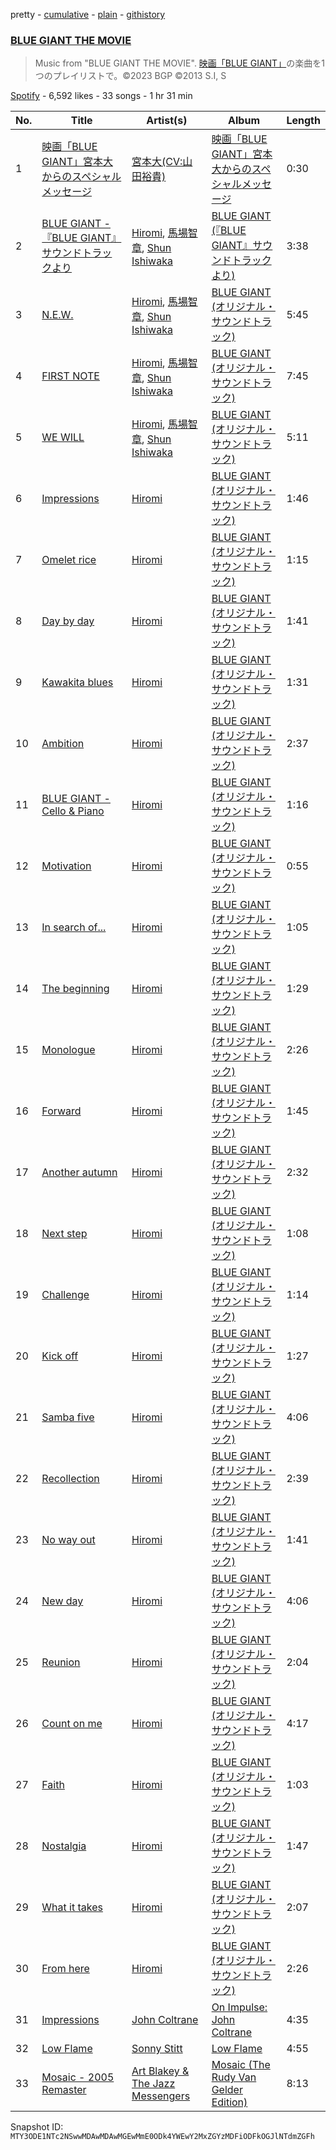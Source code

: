 pretty - [cumulative](/playlists/cumulative/37i9dQZF1DXbVbcsQ9UlQH.md) - [plain](/playlists/plain/37i9dQZF1DXbVbcsQ9UlQH) - [githistory](https://github.githistory.xyz/mackorone/spotify-playlist-archive/blob/main/playlists/plain/37i9dQZF1DXbVbcsQ9UlQH)

### [BLUE GIANT THE MOVIE](https://open.spotify.com/playlist/37i9dQZF1DXbVbcsQ9UlQH)

> Music from "BLUE GIANT THE MOVIE"\. <a href="https://bluegiant\-movie.jp/">映画「BLUE GIANT」</a>の楽曲を1つのプレイリストで。©2023 BGP ©2013 S.I, S

[Spotify](https://open.spotify.com/user/spotify) - 6,592 likes - 33 songs - 1 hr 31 min

| No. | Title | Artist(s) | Album | Length |
|---|---|---|---|---|
| 1 | [映画「BLUE GIANT」宮本大からのスペシャルメッセージ](https://open.spotify.com/track/0QtaEWqQCkH1K6mc0ULbZx) | [宮本大\(CV:山田裕貴\)](https://open.spotify.com/artist/6pPlJEq6DwjFFoBUzVKxO5) | [映画「BLUE GIANT」宮本大からのスペシャルメッセージ](https://open.spotify.com/album/39U2stJ1eee7iRl6bZmBjx) | 0:30 |
| 2 | [BLUE GIANT \- 『BLUE GIANT』サウンドトラックより](https://open.spotify.com/track/1EKIT1QnEWYUlN3h20zZQF) | [Hiromi](https://open.spotify.com/artist/7DeuppKQdCVhuWrzzCBBpc), [馬場智章](https://open.spotify.com/artist/68k8V28Llh6Lg8HhKCvLHG), [Shun Ishiwaka](https://open.spotify.com/artist/440Vu15E7JrOSOTlYA819R) | [BLUE GIANT \(『BLUE GIANT』サウンドトラックより\)](https://open.spotify.com/album/2bkSTglYLzxczTGUefP6U3) | 3:38 |
| 3 | [N.E.W.](https://open.spotify.com/track/0uniIrDLtvdypzbMtmLmVV) | [Hiromi](https://open.spotify.com/artist/7DeuppKQdCVhuWrzzCBBpc), [馬場智章](https://open.spotify.com/artist/68k8V28Llh6Lg8HhKCvLHG), [Shun Ishiwaka](https://open.spotify.com/artist/440Vu15E7JrOSOTlYA819R) | [BLUE GIANT \(オリジナル・サウンドトラック\)](https://open.spotify.com/album/4GhDb60eJfeVCHJQdHWooc) | 5:45 |
| 4 | [FIRST NOTE](https://open.spotify.com/track/03IckTW2qNaWUvrOHtuYhL) | [Hiromi](https://open.spotify.com/artist/7DeuppKQdCVhuWrzzCBBpc), [馬場智章](https://open.spotify.com/artist/68k8V28Llh6Lg8HhKCvLHG), [Shun Ishiwaka](https://open.spotify.com/artist/440Vu15E7JrOSOTlYA819R) | [BLUE GIANT \(オリジナル・サウンドトラック\)](https://open.spotify.com/album/4GhDb60eJfeVCHJQdHWooc) | 7:45 |
| 5 | [WE WILL](https://open.spotify.com/track/01qqs2S9rb01JaXSYiaBk0) | [Hiromi](https://open.spotify.com/artist/7DeuppKQdCVhuWrzzCBBpc), [馬場智章](https://open.spotify.com/artist/68k8V28Llh6Lg8HhKCvLHG), [Shun Ishiwaka](https://open.spotify.com/artist/440Vu15E7JrOSOTlYA819R) | [BLUE GIANT \(オリジナル・サウンドトラック\)](https://open.spotify.com/album/4GhDb60eJfeVCHJQdHWooc) | 5:11 |
| 6 | [Impressions](https://open.spotify.com/track/45chgWEwD5M58JBeoeDTnL) | [Hiromi](https://open.spotify.com/artist/7DeuppKQdCVhuWrzzCBBpc) | [BLUE GIANT \(オリジナル・サウンドトラック\)](https://open.spotify.com/album/4GhDb60eJfeVCHJQdHWooc) | 1:46 |
| 7 | [Omelet rice](https://open.spotify.com/track/1rMtTKYzBycXitthdCCbOt) | [Hiromi](https://open.spotify.com/artist/7DeuppKQdCVhuWrzzCBBpc) | [BLUE GIANT \(オリジナル・サウンドトラック\)](https://open.spotify.com/album/4GhDb60eJfeVCHJQdHWooc) | 1:15 |
| 8 | [Day by day](https://open.spotify.com/track/0dBfQbx59cC2pTeb8L44CM) | [Hiromi](https://open.spotify.com/artist/7DeuppKQdCVhuWrzzCBBpc) | [BLUE GIANT \(オリジナル・サウンドトラック\)](https://open.spotify.com/album/4GhDb60eJfeVCHJQdHWooc) | 1:41 |
| 9 | [Kawakita blues](https://open.spotify.com/track/1OGpCBdwb7alciI9bWRyly) | [Hiromi](https://open.spotify.com/artist/7DeuppKQdCVhuWrzzCBBpc) | [BLUE GIANT \(オリジナル・サウンドトラック\)](https://open.spotify.com/album/4GhDb60eJfeVCHJQdHWooc) | 1:31 |
| 10 | [Ambition](https://open.spotify.com/track/4ituSxFMIZ7c2Garynwz9p) | [Hiromi](https://open.spotify.com/artist/7DeuppKQdCVhuWrzzCBBpc) | [BLUE GIANT \(オリジナル・サウンドトラック\)](https://open.spotify.com/album/4GhDb60eJfeVCHJQdHWooc) | 2:37 |
| 11 | [BLUE GIANT \- Cello & Piano](https://open.spotify.com/track/35S4AoF42ihXSzrGzsQLv4) | [Hiromi](https://open.spotify.com/artist/7DeuppKQdCVhuWrzzCBBpc) | [BLUE GIANT \(オリジナル・サウンドトラック\)](https://open.spotify.com/album/4GhDb60eJfeVCHJQdHWooc) | 1:16 |
| 12 | [Motivation](https://open.spotify.com/track/62kaFT52J1vqF16IF1sJrl) | [Hiromi](https://open.spotify.com/artist/7DeuppKQdCVhuWrzzCBBpc) | [BLUE GIANT \(オリジナル・サウンドトラック\)](https://open.spotify.com/album/4GhDb60eJfeVCHJQdHWooc) | 0:55 |
| 13 | [In search of...](https://open.spotify.com/track/0PiwcFnG7NZs92pi4bFMSX) | [Hiromi](https://open.spotify.com/artist/7DeuppKQdCVhuWrzzCBBpc) | [BLUE GIANT \(オリジナル・サウンドトラック\)](https://open.spotify.com/album/4GhDb60eJfeVCHJQdHWooc) | 1:05 |
| 14 | [The beginning](https://open.spotify.com/track/0n4hQ6bdTRLSsQfarmq79z) | [Hiromi](https://open.spotify.com/artist/7DeuppKQdCVhuWrzzCBBpc) | [BLUE GIANT \(オリジナル・サウンドトラック\)](https://open.spotify.com/album/4GhDb60eJfeVCHJQdHWooc) | 1:29 |
| 15 | [Monologue](https://open.spotify.com/track/5OF4jcyun4Q6AD9huDoLA8) | [Hiromi](https://open.spotify.com/artist/7DeuppKQdCVhuWrzzCBBpc) | [BLUE GIANT \(オリジナル・サウンドトラック\)](https://open.spotify.com/album/4GhDb60eJfeVCHJQdHWooc) | 2:26 |
| 16 | [Forward](https://open.spotify.com/track/3YX6mgadbujPhgyK01VzQC) | [Hiromi](https://open.spotify.com/artist/7DeuppKQdCVhuWrzzCBBpc) | [BLUE GIANT \(オリジナル・サウンドトラック\)](https://open.spotify.com/album/4GhDb60eJfeVCHJQdHWooc) | 1:45 |
| 17 | [Another autumn](https://open.spotify.com/track/3mFbJ6Ur7gSAAqxQaY3sbq) | [Hiromi](https://open.spotify.com/artist/7DeuppKQdCVhuWrzzCBBpc) | [BLUE GIANT \(オリジナル・サウンドトラック\)](https://open.spotify.com/album/4GhDb60eJfeVCHJQdHWooc) | 2:32 |
| 18 | [Next step](https://open.spotify.com/track/1lJdtOxdIkrQF1VVyr7auF) | [Hiromi](https://open.spotify.com/artist/7DeuppKQdCVhuWrzzCBBpc) | [BLUE GIANT \(オリジナル・サウンドトラック\)](https://open.spotify.com/album/4GhDb60eJfeVCHJQdHWooc) | 1:08 |
| 19 | [Challenge](https://open.spotify.com/track/5ZpTsHmwv7ArOMiymnQ9vi) | [Hiromi](https://open.spotify.com/artist/7DeuppKQdCVhuWrzzCBBpc) | [BLUE GIANT \(オリジナル・サウンドトラック\)](https://open.spotify.com/album/4GhDb60eJfeVCHJQdHWooc) | 1:14 |
| 20 | [Kick off](https://open.spotify.com/track/33XCFWRcpLua5ieXNQ06p3) | [Hiromi](https://open.spotify.com/artist/7DeuppKQdCVhuWrzzCBBpc) | [BLUE GIANT \(オリジナル・サウンドトラック\)](https://open.spotify.com/album/4GhDb60eJfeVCHJQdHWooc) | 1:27 |
| 21 | [Samba five](https://open.spotify.com/track/5iapIbSEwSCCxtagwGh8Ky) | [Hiromi](https://open.spotify.com/artist/7DeuppKQdCVhuWrzzCBBpc) | [BLUE GIANT \(オリジナル・サウンドトラック\)](https://open.spotify.com/album/4GhDb60eJfeVCHJQdHWooc) | 4:06 |
| 22 | [Recollection](https://open.spotify.com/track/2gtrgPEAWOEJgOD9HRr7b8) | [Hiromi](https://open.spotify.com/artist/7DeuppKQdCVhuWrzzCBBpc) | [BLUE GIANT \(オリジナル・サウンドトラック\)](https://open.spotify.com/album/4GhDb60eJfeVCHJQdHWooc) | 2:39 |
| 23 | [No way out](https://open.spotify.com/track/6oCLj6k5eMP6hHmlur8RyY) | [Hiromi](https://open.spotify.com/artist/7DeuppKQdCVhuWrzzCBBpc) | [BLUE GIANT \(オリジナル・サウンドトラック\)](https://open.spotify.com/album/4GhDb60eJfeVCHJQdHWooc) | 1:41 |
| 24 | [New day](https://open.spotify.com/track/4EIj4zl7WiONGfHPZbksWD) | [Hiromi](https://open.spotify.com/artist/7DeuppKQdCVhuWrzzCBBpc) | [BLUE GIANT \(オリジナル・サウンドトラック\)](https://open.spotify.com/album/4GhDb60eJfeVCHJQdHWooc) | 4:06 |
| 25 | [Reunion](https://open.spotify.com/track/5bYYIp2XyBNUClmYk9S7Yl) | [Hiromi](https://open.spotify.com/artist/7DeuppKQdCVhuWrzzCBBpc) | [BLUE GIANT \(オリジナル・サウンドトラック\)](https://open.spotify.com/album/4GhDb60eJfeVCHJQdHWooc) | 2:04 |
| 26 | [Count on me](https://open.spotify.com/track/5R76q8SvqQZXQivirJeQuO) | [Hiromi](https://open.spotify.com/artist/7DeuppKQdCVhuWrzzCBBpc) | [BLUE GIANT \(オリジナル・サウンドトラック\)](https://open.spotify.com/album/4GhDb60eJfeVCHJQdHWooc) | 4:17 |
| 27 | [Faith](https://open.spotify.com/track/4SW3ublCGqMtkokcAEkAMi) | [Hiromi](https://open.spotify.com/artist/7DeuppKQdCVhuWrzzCBBpc) | [BLUE GIANT \(オリジナル・サウンドトラック\)](https://open.spotify.com/album/4GhDb60eJfeVCHJQdHWooc) | 1:03 |
| 28 | [Nostalgia](https://open.spotify.com/track/5LsVjkfz3N5nY47M5Tbqpo) | [Hiromi](https://open.spotify.com/artist/7DeuppKQdCVhuWrzzCBBpc) | [BLUE GIANT \(オリジナル・サウンドトラック\)](https://open.spotify.com/album/4GhDb60eJfeVCHJQdHWooc) | 1:47 |
| 29 | [What it takes](https://open.spotify.com/track/1KUKTYuHLN2O2PbXrHw1tV) | [Hiromi](https://open.spotify.com/artist/7DeuppKQdCVhuWrzzCBBpc) | [BLUE GIANT \(オリジナル・サウンドトラック\)](https://open.spotify.com/album/4GhDb60eJfeVCHJQdHWooc) | 2:07 |
| 30 | [From here](https://open.spotify.com/track/72jG9eVPLLcibEWX9z77Oy) | [Hiromi](https://open.spotify.com/artist/7DeuppKQdCVhuWrzzCBBpc) | [BLUE GIANT \(オリジナル・サウンドトラック\)](https://open.spotify.com/album/4GhDb60eJfeVCHJQdHWooc) | 2:26 |
| 31 | [Impressions](https://open.spotify.com/track/5Zxl1Bn5HaVg2aeQnFxRgs) | [John Coltrane](https://open.spotify.com/artist/2hGh5VOeeqimQFxqXvfCUf) | [On Impulse: John Coltrane](https://open.spotify.com/album/6yPS0oVk1bztYkyerUAF8N) | 4:35 |
| 32 | [Low Flame](https://open.spotify.com/track/6AYhSDnaJvnFwtgD3Unlpb) | [Sonny Stitt](https://open.spotify.com/artist/217b0uqAzsOOhGcnoANZqj) | [Low Flame](https://open.spotify.com/album/2IP4cee5dknBj24zyROpfC) | 4:55 |
| 33 | [Mosaic \- 2005 Remaster](https://open.spotify.com/track/7fX1jZuluhiOhVx5HKzIBA) | [Art Blakey & The Jazz Messengers](https://open.spotify.com/artist/6ykfXAed2KOLOMI3R0TZdz) | [Mosaic \(The Rudy Van Gelder Edition\)](https://open.spotify.com/album/0ROzOHhkPnjLnHFLJ49Xco) | 8:13 |

Snapshot ID: `MTY3ODE1NTc2NSwwMDAwMDAwMGEwMmE0ODk4YWEwY2MxZGYzMDFiODFkOGJlNTdmZGFh`
